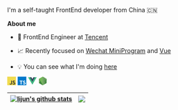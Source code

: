 
I'm a self-taught FrontEnd developer from China 🇨🇳

**About me**

- 💼 FrontEnd Engineer at [Tencent](https://www.tencent.com/)

- 📈 Recently focused on [Wechat MiniProgram](https://developers.weixin.qq.com/miniprogram/dev/framework/) and [Vue](https://vuejs.org/)

- 💡 You can see what I'm doing [here](https://leejim.github.io/)

<code><img height="20" alt="javascript" src="https://raw.githubusercontent.com/github/explore/80688e429a7d4ef2fca1e82350fe8e3517d3494d/topics/javascript/javascript.png"></code>
<code><img height="20" alt="typescript" src="https://raw.githubusercontent.com/github/explore/80688e429a7d4ef2fca1e82350fe8e3517d3494d/topics/typescript/typescript.png"></code>
<code><img height="20" alt="vue" src="https://raw.githubusercontent.com/github/explore/80688e429a7d4ef2fca1e82350fe8e3517d3494d/topics/vue/vue.png"></code>
<code><img height="20" alt="nodejs" src="https://raw.githubusercontent.com/github/explore/80688e429a7d4ef2fca1e82350fe8e3517d3494d/topics/nodejs/nodejs.png"></code>    


| <a href="https://github.com/LeeJim?tab=repositories&q=&type=&language=&sort=stargazers"><img align="center" src="https://github-readme-stats.vercel.app/api?username=LeeJim&show_icons=true&include_all_commits=true&theme=buefy&hide_border=true" alt="lijun's github stats" /></a> | <a href="https://github.com/LeeJim?tab=repositories&q=&type=&language=&sort=stargazers"><img align="center" src="https://github-readme-stats.vercel.app/api/top-langs/?username=LeeJim&layout=compact&theme=buefy&hide_border=true" /></a> |
| ------------- | ------------- |
